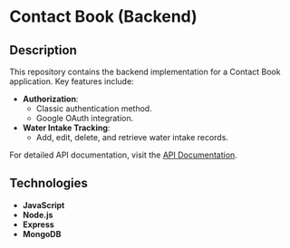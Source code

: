 # Contact Book (Backend)

## Description
This repository contains the backend implementation for a Contact Book application. Key features include:
- **Authorization**: 
  - Classic authentication method.
  - Google OAuth integration.
- **Water Intake Tracking**: 
  - Add, edit, delete, and retrieve water intake records.

For detailed API documentation, visit the [API Documentation](https://binary-shift-backend.onrender.com/api-docs/).

## Technologies
- **JavaScript**
- **Node.js**
- **Express**
- **MongoDB**
